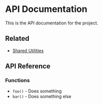 # API Documentation

This is the API documentation for the project.

## Related

- [Shared Utilities](../shared.md)

## API Reference

### Functions

- `foo()` - Does something
- `bar()` - Does something else

